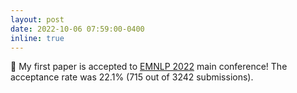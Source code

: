 ```yaml
---
layout: post
date: 2022-10-06 07:59:00-0400
inline: true
---
```


:tada: My first paper is accepted to <a href="https://2022.emnlp.org/">EMNLP 2022</a> main conference! The acceptance rate was 22.1% (715 out of 3242 submissions).